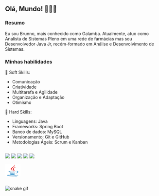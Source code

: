 ## Olá, Mundo! 👋🧑‍💻

### Resumo 
Eu sou Brunno, mais conhecido como Galamba. Atualmente, atuo como Analista de Sistemas Pleno em uma rede de farmácias mas sou Desenvolvedor Java Jr, recém-formado em Análise e Desenvolvimento de Sistemas.

### Minhas habilidades 

🧠 Soft Skills: 

* Comunicação
* Criatividade
* Multitarefa e Agilidade
* Organização e Adaptação
* Otimismo

🚀 Hard Skills:

* Linguagens: Java
* Frameworks: Spring Boot
* Banco de dados: MySQL
* Versionamento: Git e GitHub 
* Metodologias Ágeis: Scrum e Kanban
 
 ##
 
<div>
 <!--<div align="center"> -->
  <!-- <img height="180em" src="https://github-readme-stats.vercel.app/api?username=brunno95&show_icons=true&theme=dracula&include_all_commits=true&count_private=true"/> -->
  <a href = "mailto:brunnogalamba95@gmail.com"><img src="https://img.shields.io/badge/-Gmail-%23333?style=for-the-badge&logo=gmail&logoColor=white" target="_blank"></a>
  <a href="https://instagram.com/brunnogalamba" target="_blank"><img src="https://img.shields.io/badge/-Instagram-%23E4405F?style=for-the-badge&logo=instagram&logoColor=white" target="_blank"></a>
  <a href="https://www.linkedin.com/in/brunnogalamba/" target="_blank"><img src="https://img.shields.io/badge/-LinkedIn-%230077B5?style=for-the-badge&logo=linkedin&logoColor=white" target="_blank"></a> 
 	<a href="https://www.twitch.tv/tictaczin" target="_blank"><img src="https://img.shields.io/badge/Twitch-9146FF?style=for-the-badge&logo=twitch&logoColor=white" target="_blank"></a>
  <a href="https://wa.me/5581998065001" target="_blank"><img src="https://img.shields.io/badge/WhatsApp-25D366?style=for-the-badge&logo=whatsapp&logoColor=white" target="_blank"></a>
</div>

 <!-- <div align="center"> -->
  <div style="display: inline_block"><br>
   <img align="center" alt="Alex-Java" height="40" width="50" src="https://raw.githubusercontent.com/devicons/devicon/master/icons/java/java-original.svg">
  </div>
</div>

 ##

![snake gif](https://github.com/brunno95/brunno95/blob/output/github-contribution-grid-snake.svg)
